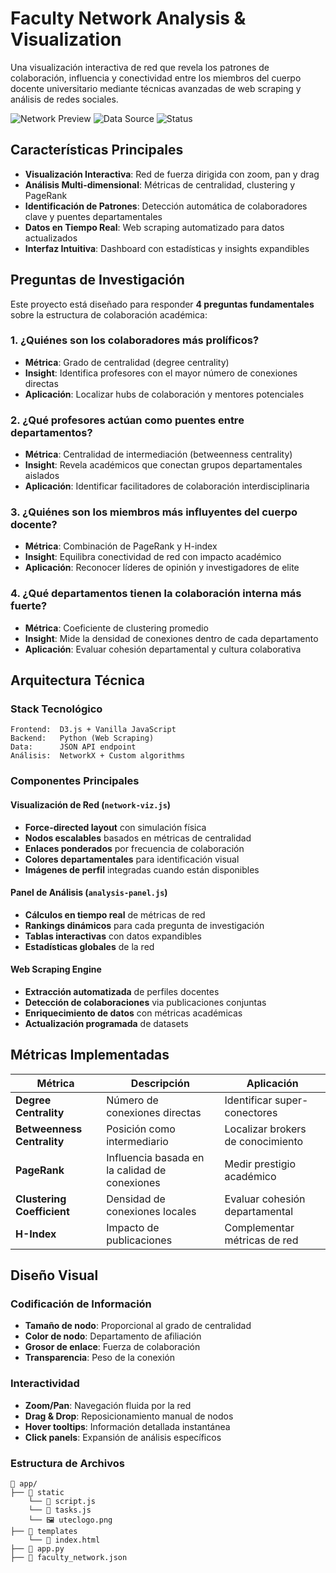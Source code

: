 # Faculty Network Analysis & Visualization

Una visualización interactiva de red que revela los patrones de colaboración, influencia y conectividad entre los miembros del cuerpo docente universitario mediante técnicas avanzadas de web scraping y análisis de redes sociales.

![Network Preview](https://img.shields.io/badge/D3.js-Interactive-orange) ![Data Source](https://img.shields.io/badge/Data-Web%20Scraped-blue) ![Status](https://img.shields.io/badge/Status-Active-green)

## Características Principales

- **Visualización Interactiva**: Red de fuerza dirigida con zoom, pan y drag
- **Análisis Multi-dimensional**: Métricas de centralidad, clustering y PageRank
- **Identificación de Patrones**: Detección automática de colaboradores clave y puentes departamentales
- **Datos en Tiempo Real**: Web scraping automatizado para datos actualizados
- **Interfaz Intuitiva**: Dashboard con estadísticas y insights expandibles

## Preguntas de Investigación

Este proyecto está diseñado para responder **4 preguntas fundamentales** sobre la estructura de colaboración académica:

### 1. **¿Quiénes son los colaboradores más prolíficos?**
- **Métrica**: Grado de centralidad (degree centrality)
- **Insight**: Identifica profesores con el mayor número de conexiones directas
- **Aplicación**: Localizar hubs de colaboración y mentores potenciales

### 2. **¿Qué profesores actúan como puentes entre departamentos?**
- **Métrica**: Centralidad de intermediación (betweenness centrality)
- **Insight**: Revela académicos que conectan grupos departamentales aislados
- **Aplicación**: Identificar facilitadores de colaboración interdisciplinaria

### 3. **¿Quiénes son los miembros más influyentes del cuerpo docente?**
- **Métrica**: Combinación de PageRank y H-index
- **Insight**: Equilibra conectividad de red con impacto académico
- **Aplicación**: Reconocer líderes de opinión y investigadores de elite

### 4. **¿Qué departamentos tienen la colaboración interna más fuerte?**
- **Métrica**: Coeficiente de clustering promedio
- **Insight**: Mide la densidad de conexiones dentro de cada departamento
- **Aplicación**: Evaluar cohesión departamental y cultura colaborativa

## Arquitectura Técnica

### Stack Tecnológico
```
Frontend:  D3.js + Vanilla JavaScript
Backend:   Python (Web Scraping)
Data:      JSON API endpoint
Análisis:  NetworkX + Custom algorithms
```

### Componentes Principales

#### **Visualización de Red** (`network-viz.js`)
- **Force-directed layout** con simulación física
- **Nodos escalables** basados en métricas de centralidad
- **Enlaces ponderados** por frecuencia de colaboración
- **Colores departamentales** para identificación visual
- **Imágenes de perfil** integradas cuando están disponibles

#### **Panel de Análisis** (`analysis-panel.js`)
- **Cálculos en tiempo real** de métricas de red
- **Rankings dinámicos** para cada pregunta de investigación
- **Tablas interactivas** con datos expandibles
- **Estadísticas globales** de la red

#### **Web Scraping Engine**
- **Extracción automatizada** de perfiles docentes
- **Detección de colaboraciones** via publicaciones conjuntas
- **Enriquecimiento de datos** con métricas académicas
- **Actualización programada** de datasets

## Métricas Implementadas

| Métrica | Descripción | Aplicación |
|---------|-------------|------------|
| **Degree Centrality** | Número de conexiones directas | Identificar super-conectores |
| **Betweenness Centrality** | Posición como intermediario | Localizar brokers de conocimiento |
| **PageRank** | Influencia basada en la calidad de conexiones | Medir prestigio académico |
| **Clustering Coefficient** | Densidad de conexiones locales | Evaluar cohesión departamental |
| **H-Index** | Impacto de publicaciones | Complementar métricas de red |

## Diseño Visual

### Codificación de Información
- **Tamaño de nodo**: Proporcional al grado de centralidad
- **Color de nodo**: Departamento de afiliación
- **Grosor de enlace**: Fuerza de colaboración
- **Transparencia**: Peso de la conexión

### Interactividad
- **Zoom/Pan**: Navegación fluida por la red
- **Drag & Drop**: Reposicionamiento manual de nodos
- **Hover tooltips**: Información detallada instantánea
- **Click panels**: Expansión de análisis específicos

### Estructura de Archivos
```
📁 app/
├── 📁 static
    └── 📄 script.js
    └── 📄 tasks.js 
    └── 🖼️ uteclogo.png
├── 📁 templates
    └── 📄 index.html
├── 📄 app.py
├── 📄 faculty_network.json
```

